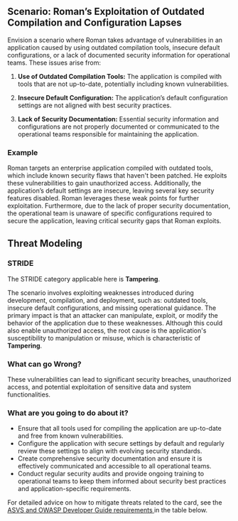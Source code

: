 ## Scenario: Roman’s Exploitation of Outdated Compilation and Configuration Lapses

Envision a scenario where Roman takes advantage of vulnerabilities in an application caused by using outdated compilation tools, insecure default configurations, or a lack of documented security information for operational teams. These issues arise from:

1. **Use of Outdated Compilation Tools:** The application is compiled with tools that are not up-to-date, potentially including known vulnerabilities.

2. **Insecure Default Configuration:** The application’s default configuration settings are not aligned with best security practices.

3. **Lack of Security Documentation:** Essential security information and configurations are not properly documented or communicated to the operational teams responsible for maintaining the application.

### Example

Roman targets an enterprise application compiled with outdated tools, which include known security flaws that haven't been patched. He exploits these vulnerabilities to gain unauthorized access. Additionally, the application’s default settings are insecure, leaving several key security features disabled. Roman leverages these weak points for further exploitation. Furthermore, due to the lack of proper security documentation, the operational team is unaware of specific configurations required to secure the application, leaving critical security gaps that Roman exploits.

## Threat Modeling

### STRIDE

The STRIDE category applicable here is **Tampering**.

The scenario involves exploiting weaknesses introduced during development, compilation, and deployment, such as: outdated tools, insecure default configurations, and missing operational guidance.
The primary impact is that an attacker can manipulate, exploit, or modify the behavior of the application due to these weaknesses.
Although this could also enable unauthorized access, the root cause is the application's susceptibility to manipulation or misuse, which is characteristic of **Tampering**.

### What can go Wrong?

These vulnerabilities can lead to significant security breaches, unauthorized access, and potential exploitation of sensitive data and system functionalities.

### What are you going to do about it?

- Ensure that all tools used for compiling the application are up-to-date and free from known vulnerabilities.
- Configure the application with secure settings by default and regularly review these settings to align with evolving security standards. 
- Create comprehensive security documentation and ensure it is effectively communicated and accessible to all operational teams. 
- Conduct regular security audits and provide ongoing training to operational teams to keep them informed about security best practices and application-specific requirements.

For detailed advice on how to mitigate threats related to the card, see the [ASVS and OWASP Developer Guide requirements ](#mapping 'ASVS and OWASP Developer Guide requirements [internal]') in the table below.
